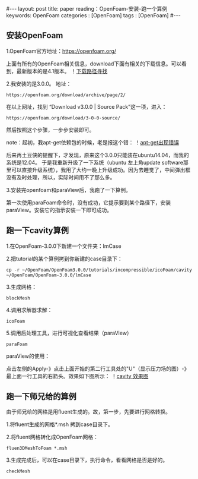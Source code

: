#---
layout: post
title:  paper reading：OpenFoam-安装-跑一个算例
keywords: OpenFoam
categories : [OpenFoam]
tags : [OpenFoam]
#---

## 安装OpenFoam
1.OpenFoam官方地址：https://openfoam.org/

上面有所有的OpenFoam相关信息，download下面有相关的下载信息。可以看到，最新版本的是4.1版本。
！[下载路径寻找](/images/OpenFoam/serial-1/install_repo.png)


2.我安装的是3.0.0。
地址：

	https://openfoam.org/download/archive/page/2/

在以上网址，找到 “Download v3.0.0 | Source Pack”这一项，进入：
		

	https://openfoam.org/download/3-0-0-source/
然后按照这个步骤，一步步安装即可。

note：起初，我apt-get依赖包的时候，老是报这个错：
！[apt-get出现错误](/images/OpenFoam/serial-1/install_error.jpg)

后来再土豆侠的提醒下，才发现，原来这个3.0.0只能装在ubuntu14.04，而我的系统是12.04。
于是我重新升级了一下系统（ubuntu 左上角update software那里可以直接升级系统），我用了大约一晚上升级成功。因为去睡觉了，中间弹出框没有及时处理，所以，实际时间用不了那么多。

3.安装完openfoam和paraView后，我跑了一下算例。

第一次使用paraFoam命令时，没有成功，它提示要到某个路径下，安装paraView。安装它的指示安装一下即可成功。

## 跑一下cavity算例
1.在OpenFoam-3.0.0下新建一个文件夹：lmCase

2.把tutorial的某个算例拷到你新建的case目录下：

	cp -r ~/OpenFoam/OpenFoam3.0.0/tutorials/incompressible/icoFoam/cavity  ~/OpenFoam/OpenFoam-3.0.0/lmCase
3.生成网格：

	blockMesh
4.调用求解器求解：

	icoFoam
5.调用后处理工具，进行可视化查看结果（paraView）

	paraFoam

paraView的使用：

点击左侧的Apply-》点击上面开始的第二行工具处的"U"（显示压力场的图）-》最上面一行工具的右箭头。效果如下图所示：
！[cavity 效果图](/images/OpenFoam/serial-1/cavity.jpg)


## 跑一下师兄给的算例
由于师兄给的网格是用fluent生成的。故，第一步，先要进行网格转换。

1.将fluent生成的网格*.msh 拷到case目录下。

2.将fluent网格转化成OpenFoam网格：


	fluen3DMeshToFoam *.msh
3.生成完成后，可以在case目录下，执行命令，看看网格是否是好的。

	checkMesh









